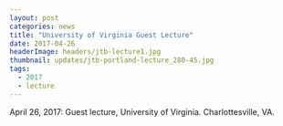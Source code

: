 ```yaml
---
layout: post
categories: news
title: "University of Virginia Guest Lecture"
date: 2017-04-26
headerImage: headers/jtb-lecture1.jpg
thumbnail: updates/jtb-portland-lecture_280-45.jpg
tags:
  - 2017
  - lecture
---
```


April 26, 2017: Guest lecture, University of Virginia. Charlottesville, VA.
